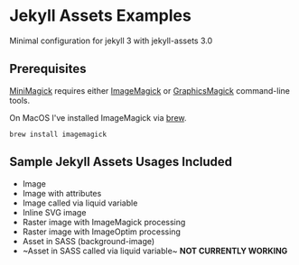 # Jekyll Assets Examples
Minimal configuration for jekyll 3 with jekyll-assets 3.0

## Prerequisites
[MiniMagick](https://github.com/minimagick/minimagick) requires either [ImageMagick](http://imagemagick.org/) or [GraphicsMagick](http://imagemagick.org/) command-line tools.

On MacOS I've installed ImageMagick via [brew](https://brew.sh).

```
brew install imagemagick
```

## Sample Jekyll Assets Usages Included

* Image
* Image with attributes
* Image called via liquid variable
* Inline SVG image
* Raster image with ImageMagick processing
* Raster image with ImageOptim processing
* Asset in SASS (background-image)
* ~Asset in SASS called via liquid variable~ **NOT CURRENTLY WORKING**
